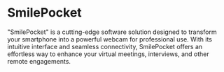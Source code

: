 # SmilePocket
 "SmilePocket" is a cutting-edge software solution designed to transform your smartphone into a powerful webcam for professional use. With its intuitive interface and seamless connectivity, SmilePocket offers an effortless way to enhance your virtual meetings, interviews, and other remote engagements.
